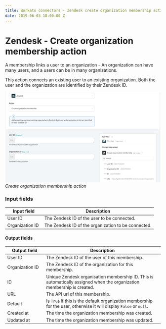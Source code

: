 ```yaml
---
title: Workato connectors - Zendesk create organization membership action
date: 2019-06-03 18:00:00 Z
---
```


# Zendesk - Create organization membership action

A membership links a user to an organization - An organization can have many users, and a users can be in many organizations.

This action connects an existing user to an existing organization. Both the user and the organization are identified by their Zendesk ID.

![Create organization membership action](/assets/images/connectors/zendesk/create-organization-membership.png)
*Create organization membership action*

### Input fields

<table class="unchanged rich-diff-level-one">
  <thead>
    <tr>
        <th width='25%'>Input field</th>
        <th>Description</th>
    </tr>
  </thead>
  <tbody>
    <tr>
      <td>User ID</td>
      <td>
        The Zendesk ID of the user to be connected.
      </td>
    </tr>
    <tr>
      <td>Organization ID</td>
      <td>
        The Zendesk ID of the organization to be connected.
      </td>
    </tr>
  </tbody>
</table>

#### Output fields

<table class="unchanged rich-diff-level-one">
  <thead>
    <tr>
        <th width='25%'>Output field</th>
        <th>Description</th>
    </tr>
  </thead>
  <tbody>
    <tr>
      <td>User ID</td>
      <td>
        The Zendesk ID of the user of this membership.
      </td>
    </tr>
    <tr>
      <td>Organization ID</td>
      <td>
        The Zendesk ID of the organization for this membership.
      </td>
    </tr>
    <tr>
      <td>ID</td>
      <td>
        Unique Zendesk organisation membership ID. This is automatically assigned when the organization membership is created.
      </td>
    </tr>  
    <tr>
      <td>URL</td>
      <td>
        The API url of this membership.
      </td>
    </tr>
    <tr>
      <td>Default</td>
      <td>
        Is <code>True</code> if this is the default organization membership for the user, otherwise it will display <code>False</code> or  <code>null</code>.
      </td>
    </tr>
    <tr>
      <td>Created at</td>
      <td>
        The time the organization membership was created.
      </td>
    </tr>
    <tr>
      <td>Updated at</td>
      <td>
        The time the organization membership was updated.
      </td>
    </tr>
  </tbody>
</table>
